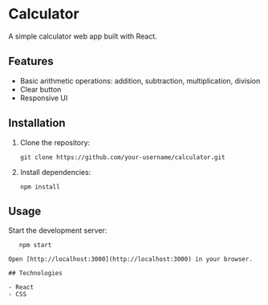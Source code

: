 # Calculator

A simple calculator web app built with React.

## Features

- Basic arithmetic operations: addition, subtraction, multiplication, division
- Clear button
- Responsive UI

## Installation

1. Clone the repository:
   ```
   git clone https://github.com/your-username/calculator.git
   ```
2. Install dependencies:
   ```
   npm install
   ```

## Usage

Start the development server:
```
   npm start

Open [http://localhost:3000](http://localhost:3000) in your browser.

## Technologies

- React
- CSS